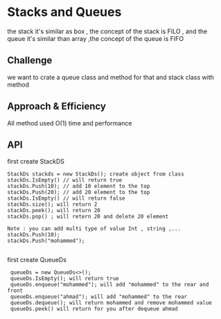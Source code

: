 # Stacks and Queues

the stack it's similar as box , the concept of the stack is FILO , and the queue it's similar than array ,the concept of
the queue is FIFO

## Challenge

we want to crate a queue class and method for that and stack class with method

## Approach & Efficiency

All method used O(1) time and performance

## API

first create StackDS

```
StackDs stackds = new StackDs(); create object from class
stackDs.IsEmpty() // will return true 
stackDs.Push(10); // add 10 element to the top
stackDs.Push(20); // add 20 element to the top
stackDs.IsEmpty() // will return false 
stackDs.size(); will return 2 
stackDs.peek(); will return 20
stackDs.pop() ; will retern 20 and delete 20 element 

Note : you can add multi type of value Int , string ,... 
stackDs.Push(10);
stackDs.Push("mohammed");
 
```

first create QueueDs

````
 queueDs = new QueueDs<>(); 
 queueDs.IsEmpty(); will return true
 queueDs.enqueue("mohammed"); will add "mohammed" to the rear and front 
 queueDs.enqueue("ahmad"); will add "mohammed" to the rear 
 queueDs.dequeue(); will return mohammed and remove mohammed value 
 queueDs.peek() will return for you after dequeue ahmad
````

